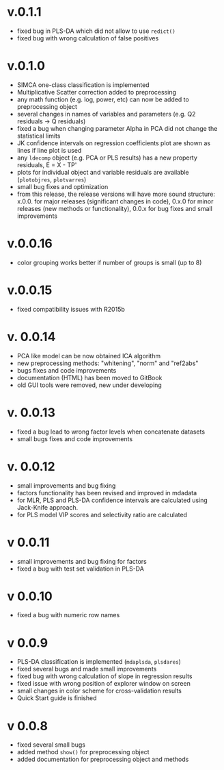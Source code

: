 v.0.1.1
========
* fixed bug in PLS-DA which did not allow to use `redict()`
* fixed bug with wrong calculation of false positives

v.0.1.0
========
* SIMCA one-class classification is implemented
* Multiplicative Scatter correction added to preprocessing
* any math function (e.g. log, power, etc) can now be added to preprocessing object
* several changes in names of variables and parameters (e.g. Q2 residuals -> Q residuals)
* fixed a bug when changing parameter Alpha in PCA did not change the statistical limits
* JK confidence intervals on regression coefficients plot are shown as lines if line plot is used
* any `ldecomp` object (e.g. PCA or PLS results) has a new property residuals, E = X - TP'
* plots for individual object and variable residuals are available (`plotobjres`, `plotvarres`)
* small bug fixes and optimization
* from this release, the release versions will have more sound structure: x.0.0. for major releases 
(significant changes in code), 0.x.0 for minor releases (new methods or functionality), 
0.0.x for bug fixes and small improvements


v.0.0.16
========
* color grouping works better if number of groups is small (up to 8)

v.0.0.15
========
* fixed compatibility issues with R2015b

v. 0.0.14
=========
* PCA like model can be now obtained ICA algorithm
* new preprocessing methods: "whitening", "norm" and "ref2abs"
* bugs fixes and code improvements
* documentation (HTML) has been moved to GitBook
* old GUI tools were removed, new under developing

v. 0.0.13
=========
* fixed a bug lead to wrong factor levels when concatenate datasets
* small bugs fixes and code improvements

v. 0.0.12
=========
* small improvements and bug fixing 
* factors functionality has been revised and improved in mdadata
* for MLR, PLS and PLS-DA confidence intervals are calculated using Jack-Knife approach.
* for PLS model VIP scores and selectivity ratio are calculated

v 0.0.11
========
* small improvements and bug fixing for factors
* fixed a bug with test set validation in PLS-DA

v 0.0.10
========
* fixed a bug with numeric row names

v 0.0.9
=======
* PLS-DA classification is implemented (`mdaplsda`, `plsdares`)
* fixed several bugs and made small improvements
* fixed bug with wrong calculation of slope in regression results
* fixed issue with wrong position of explorer window on screen
* small changes in color scheme for cross-validation results
* Quick Start guide is finished

v 0.0.8
=======
* fixed several small bugs
* added method `show()` for preprocessing object
* added documentation for preprocessing object and methods



